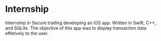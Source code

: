 # Internship

Internship in Secure trading developing an iOS app.
Written in Swift, C++, and SQLite.
The objective of this app was to display transaction data effetively to the user.

